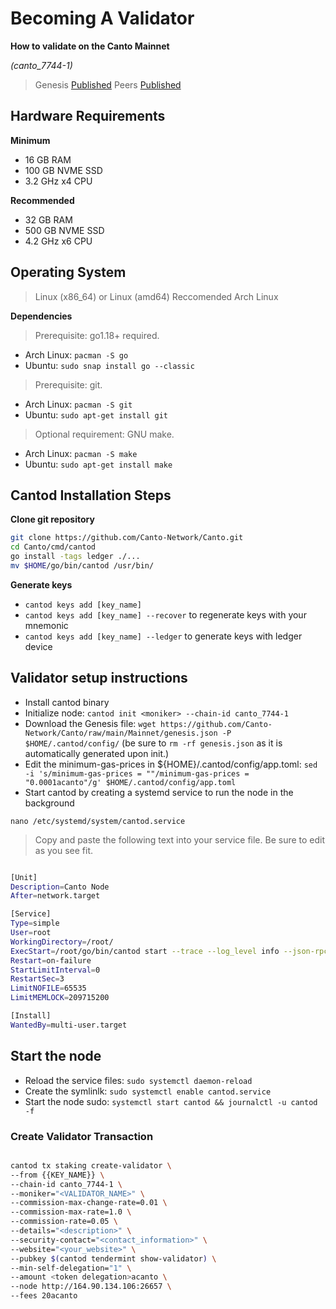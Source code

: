 # Becoming A Validator

**How to validate on the Canto Mainnet**

*(canto_7744-1)*

> Genesis [Published](https://github.com/Canto-Network/Canto/raw/main/Mainnet/genesis.json)
> Peers [Published](https://github.com/Canto-Network/Canto/blob/main/Mainnet/peers.txt)

## Hardware Requirements

**Minimum**

* 16 GB RAM
* 100 GB NVME SSD
* 3.2 GHz x4 CPU

**Recommended**

* 32 GB RAM
* 500 GB NVME SSD
* 4.2 GHz x6 CPU

## Operating System

> Linux (x86_64) or Linux (amd64) Reccomended Arch Linux

**Dependencies**

> Prerequisite: go1.18+ required.

* Arch Linux: `pacman -S go`
* Ubuntu: `sudo snap install go --classic`

> Prerequisite: git.

* Arch Linux: `pacman -S git`
* Ubuntu: `sudo apt-get install git`

> Optional requirement: GNU make.

* Arch Linux: `pacman -S make`
* Ubuntu: `sudo apt-get install make`


## Cantod Installation Steps

**Clone git repository**

```bash
git clone https://github.com/Canto-Network/Canto.git
cd Canto/cmd/cantod
go install -tags ledger ./...
mv $HOME/go/bin/cantod /usr/bin/

```

**Generate keys**

*  `cantod keys add [key_name]`
*  `cantod keys add [key_name] --recover` to regenerate keys with your mnemonic
*  `cantod keys add [key_name] --ledger` to generate keys with ledger device

## Validator setup instructions

* Install cantod binary
* Initialize node: `cantod init <moniker> --chain-id canto_7744-1`
* Download the Genesis file: `wget https://github.com/Canto-Network/Canto/raw/main/Mainnet/genesis.json -P $HOME/.cantod/config/` (be sure to `rm -rf genesis.json` as it is automatically generated upon init.) 
* Edit the minimum-gas-prices in ${HOME}/.cantod/config/app.toml: `sed -i 's/minimum-gas-prices = ""/minimum-gas-prices = "0.0001acanto"/g' $HOME/.cantod/config/app.toml`
* Start cantod by creating a systemd service to run the node in the background

`nano /etc/systemd/system/cantod.service`

> Copy and paste the following text into your service file. Be sure to edit as you see fit.

```bash

[Unit]
Description=Canto Node
After=network.target

[Service]
Type=simple
User=root
WorkingDirectory=/root/
ExecStart=/root/go/bin/cantod start --trace --log_level info --json-rpc.api eth,txpool,personal,net,debug,web3 --api.enable
Restart=on-failure
StartLimitInterval=0
RestartSec=3
LimitNOFILE=65535
LimitMEMLOCK=209715200

[Install]
WantedBy=multi-user.target

```

## Start the node

* Reload the service files: `sudo systemctl daemon-reload`
* Create the symlinlk: `sudo systemctl enable cantod.service`
* Start the node sudo: `systemctl start cantod && journalctl -u cantod -f`

### Create Validator Transaction

```bash

cantod tx staking create-validator \
--from {{KEY_NAME}} \
--chain-id canto_7744-1 \
--moniker="<VALIDATOR_NAME>" \
--commission-max-change-rate=0.01 \
--commission-max-rate=1.0 \
--commission-rate=0.05 \
--details="<description>" \
--security-contact="<contact_information>" \
--website="<your_website>" \
--pubkey $(cantod tendermint show-validator) \
--min-self-delegation="1" \
--amount <token delegation>acanto \
--node http://164.90.134.106:26657 \
--fees 20acanto

```
